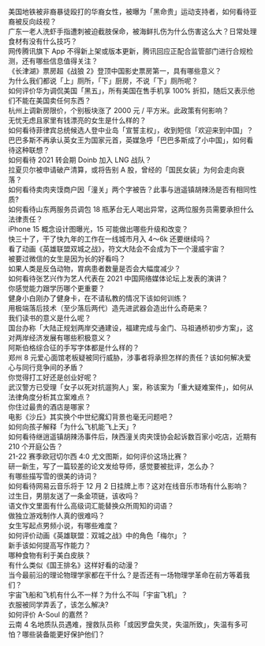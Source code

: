 美国地铁被非裔暴徒殴打的华裔女性，被曝为「黑命贵」运动支持者，如何看待亚裔被反向歧视？  
广东一老人洗虾手指遭刺被迫截肢保命，被海鲜扎伤为什么伤害这么大？日常处理食材有没有什么技巧？  
网传腾讯旗下 App 不得新上架或版本更新，腾讯回应正配合监管部门进行合规检测，还有哪些信息值得关注？  
《长津湖》票房超《战狼 2》登顶中国影史票房第一，具有哪些意义？  
为什么我们都说「上」厕所，「下」厨房，不说「下」厕所呢？  
如何评价华为调侃美国「黑五」，所有美国在售手机享 100% 折扣，随后又表示他们不能在美国卖任何东西？  
杭州上调新房限价，个别板块涨了 2000 元 / 平方米。此政策有何影响？  
无忧无虑且家里有钱漂亮的女生是什么样的？  
如何看待菲律宾总统候选人登中业岛「宣誓主权」，收到短信「欢迎来到中国」？  
巴巴多斯不再承认英女王为国家元首，英媒急呼「巴巴多斯成了小中国」，如何看待这种联想？  
如何看待 2021 转会期 Doinb 加入 LNG 战队？  
拉夏贝尔被申请破产清算，或将告别 A 股，曾经的「国民女装」为何会走向衰落？  
如何看待卖肉夹馍商户因「潼关」两个字被告？此事与逍遥镇胡辣汤是否有相同性质?  
如何看待山东两服务员调包 18 瓶茅台无人喝出异常，这两位服务员需要承担什么法律责任？  
iPhone 15 概念设计图曝光，15 可能做出哪些升级和改变？  
快三十了，干了快九年的工作在一线城市月入 4～6k 还要继续吗？  
看了动画《英雄联盟双城之战》，符文大陆会不会成为下一个漫威宇宙？  
被要过微信的女生是因为长的好看吗？  
如果人类是反刍动物，胃病患者数量是否会大幅度减少？  
如何看待张艺兴作为艺人代表在 2021 中国网络媒体论坛上发表的演讲？  
你感觉能力跟学历哪个更重要？  
健身小白刚办了健身卡，在不请私教的情况下该如何训练？  
用极端落后技术（至少落后两代）造先进武器会造出什么奇葩来？  
我们读书的意义是什么呢？  
国台办称「大陆正规划两岸交通建设，福建完成与金门、马祖通桥初步方案」，这对两岸经济发展有哪些积极意义？  
阿斯伯格综合征的手写字体都是什么样的？  
郑州 8 元爱心面馆老板疑被同行威胁，涉事者将承担怎样的责任？该如何解决爱心与同行竞争间的矛盾？  
你觉得打工好还是创业好呢？  
武汉警方已受理「女子以死对抗遛狗人」案，称该案为「重大疑难案件」，如何从法律角度分析其立案难点？  
你住过最贵的酒店是哪家？  
电影《沙丘》其实换个中世纪魔幻背景也毫无问题吧？  
如何向孩子解释「为什么飞机能飞上天」?  
如何看待继逍遥镇胡辣汤事件后，陕西潼关肉夹馍协会起诉数百家小吃店，近期有 210 个开庭公告？  
21-22 赛季欧冠切尔西 4:0 尤文图斯，如何评价这场比赛？  
研一新生，写了一篇较差的论文发给导师，感觉要被批评，怎么办？  
有哪些描写雪的很美的诗词？  
如何看待网易云音乐将于 12 月 2 日挂牌上市？这对在线音乐市场有什么影响？  
过生日，男朋友送了一条金项链，该收吗？  
语文作文里面有什么高级词汇能替换众所周知的词语？  
做独立游戏制作人真的很难吗？  
女生写起点男频小说，有哪些难度？  
如何评价动画《英雄联盟：双城之战》中的角色「梅尔」？  
新手该如何提高写作能力？  
哪种食物有利于美白皮肤？  
有什么类似《国王排名》这样好看的动漫？  
当今最前沿的理论物理学家都在干什么？是否还有一场物理学革命在前方等着我们？  
宇宙飞船和飞机有什么不一样？为什么不叫「宇宙飞机」？  
衣服被同学弄丢了，该怎么解决?  
如何评价 A-Soul 的嘉然？  
云南 4 名地质队员遇难，搜救队员称「或因罗盘失灵，失温所致」，失温有多可怕？哪些装备能更好保护他们？  

